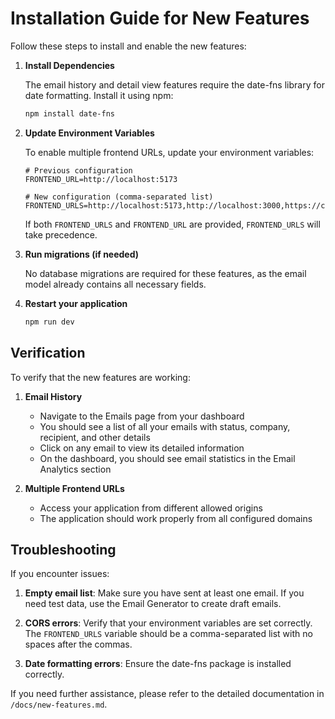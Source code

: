 # Installation Guide for New Features

Follow these steps to install and enable the new features:

1. **Install Dependencies**

   The email history and detail view features require the date-fns library for date formatting. Install it using npm:

   ```bash
   npm install date-fns
   ```

2. **Update Environment Variables**

   To enable multiple frontend URLs, update your environment variables:

   ```
   # Previous configuration
   FRONTEND_URL=http://localhost:5173

   # New configuration (comma-separated list)
   FRONTEND_URLS=http://localhost:5173,http://localhost:3000,https://coldmailer.com
   ```

   If both `FRONTEND_URLS` and `FRONTEND_URL` are provided, `FRONTEND_URLS` will take precedence.

3. **Run migrations (if needed)**

   No database migrations are required for these features, as the email model already contains all necessary fields.

4. **Restart your application**

   ```bash
   npm run dev
   ```

## Verification

To verify that the new features are working:

1. **Email History**

   - Navigate to the Emails page from your dashboard
   - You should see a list of all your emails with status, company, recipient, and other details
   - Click on any email to view its detailed information
   - On the dashboard, you should see email statistics in the Email Analytics section

2. **Multiple Frontend URLs**
   - Access your application from different allowed origins
   - The application should work properly from all configured domains

## Troubleshooting

If you encounter issues:

1. **Empty email list**: Make sure you have sent at least one email. If you need test data, use the Email Generator to create draft emails.

2. **CORS errors**: Verify that your environment variables are set correctly. The `FRONTEND_URLS` variable should be a comma-separated list with no spaces after the commas.

3. **Date formatting errors**: Ensure the date-fns package is installed correctly.

If you need further assistance, please refer to the detailed documentation in `/docs/new-features.md`.
